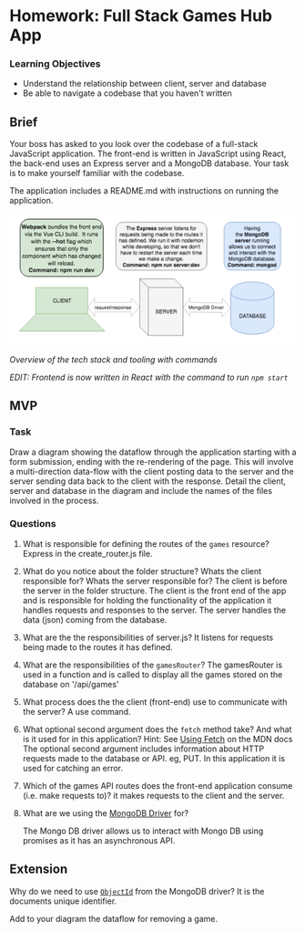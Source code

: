 # Homework: Full Stack Games Hub App

### Learning Objectives

- Understand the relationship between client, server and database
- Be able to navigate a codebase that you haven't written

## Brief

Your boss has asked to you look over the codebase of a full-stack JavaScript application. The front-end is written in JavaScript using React, the back-end uses an Express server and a MongoDB database. Your task is to make yourself familiar with the codebase.

The application includes a README.md with instructions on running the application.

![Overview of the tech stack and tooling with commands](images/tech_stack_with_commands.png)

*Overview of the tech stack and tooling with commands*

*EDIT: Frontend is now written in React with the command to run `npm start`*

## MVP

### Task

Draw a diagram showing the dataflow through the application starting with a form submission, ending with the re-rendering of the page. This will involve a multi-direction data-flow with the client posting data to the server and the server sending data back to the client with the response. Detail the client, server and database in the diagram and include the names of the files involved in the process.

### Questions

1. What is responsible for defining the routes of the `games` resource?
    Express in the create_router.js file.


2. What do you notice about the folder structure?  Whats the client responsible for? Whats the server responsible for?
     The client is before the server in the folder structure. The client is the front end of the app and is responsible for holding the functionality of the application it handles requests and responses to the server.
	 The server handles the data (json) coming from the database.

3. What are the the responsibilities of server.js?
     It listens for requests being made to the routes it has defined. 

4. What are the responsibilities of the `gamesRouter`?
    The gamesRouter is used in a function and is called to display all the games stored on the database on '/api/games'

5. What process does the the client (front-end) use to communicate with the server? 
    A use command.


6. What optional second argument does the `fetch` method take? And what is it used for in this application? Hint: See [Using Fetch](https://developer.mozilla.org/en-US/docs/Web/API/Fetch_API/Using_Fetch) on the MDN docs
         The optional second argument includes information about HTTP requests made to the database or API. eg, PUT. In this application it is used for  catching an error.

7. Which of the games API routes does the front-end application consume (i.e. make requests to)? 
it makes requests to the client and the server.
    


8. What are we using the [MongoDB Driver](http://mongodb.github.io/node-mongodb-native/) for?

    The Mongo DB driver allows us to interact with Mongo DB using promises as it has an  asynchronous API.

## Extension

Why do we need to use [`ObjectId`](https://mongodb.github.io/node-mongodb-native/api-bson-generated/objectid.html) from the MongoDB driver? 
     It is the documents unique identifier.

Add to your diagram the dataflow for removing a game.
